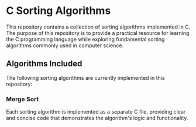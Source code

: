 # C Sorting Algorithms
This repository contains a collection of sorting algorithms implemented in C. The purpose of this repository is to provide a practical resource for learning the C programming language while exploring fundamental sorting algorithms commonly used in computer science.

## Algorithms Included
The following sorting algorithms are currently implemented in this repository:


### Merge Sort
Each sorting algorithm is implemented as a separate C file, providing clear and concise code that demonstrates the algorithm's logic and functionality.
